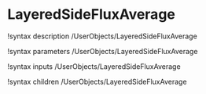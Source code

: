 <!-- MOOSE Documentation Stub: Remove this when content is added. -->

# LayeredSideFluxAverage

!syntax description /UserObjects/LayeredSideFluxAverage

!syntax parameters /UserObjects/LayeredSideFluxAverage

!syntax inputs /UserObjects/LayeredSideFluxAverage

!syntax children /UserObjects/LayeredSideFluxAverage
